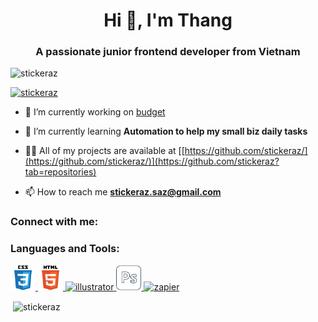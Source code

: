 <h1 align="center">Hi 👋, I'm Thang</h1>
<h3 align="center">A passionate junior frontend developer from Vietnam</h3>

<p align="left"> <img src="https://komarev.com/ghpvc/?username=stickeraz&label=Profile%20views&color=000000&style=flat" alt="stickeraz" /> </p>

<p align="left"> <a href="https://github.com/ryo-ma/github-profile-trophy"><img src="https://github-profile-trophy.vercel.app/?username=stickeraz" alt="stickeraz" /></a> </p>

- 🔭 I’m currently working on [budget](https://github.com/stickeraz/budget)

- 🌱 I’m currently learning **Automation to help my small biz daily tasks**

- 👨‍💻 All of my projects are available at [[https://github.com/stickeraz/](https://github.com/stickeraz/)](https://github.com/stickeraz?tab=repositories)

- 📫 How to reach me **stickeraz.saz@gmail.com**

<h3 align="left">Connect with me:</h3>
<p align="left">
</p>

<h3 align="left">Languages and Tools:</h3>
<p align="left"> <a href="https://www.w3schools.com/css/" target="_blank" rel="noreferrer"> <img src="https://raw.githubusercontent.com/devicons/devicon/master/icons/css3/css3-original-wordmark.svg" alt="css3" width="40" height="40"/> </a> <a href="https://www.w3.org/html/" target="_blank" rel="noreferrer"> <img src="https://raw.githubusercontent.com/devicons/devicon/master/icons/html5/html5-original-wordmark.svg" alt="html5" width="40" height="40"/> </a> <a href="https://www.adobe.com/in/products/illustrator.html" target="_blank" rel="noreferrer"> <img src="https://www.vectorlogo.zone/logos/adobe_illustrator/adobe_illustrator-icon.svg" alt="illustrator" width="40" height="40"/> </a> <a href="https://www.photoshop.com/en" target="_blank" rel="noreferrer"> <img src="https://raw.githubusercontent.com/devicons/devicon/master/icons/photoshop/photoshop-line.svg" alt="photoshop" width="40" height="40"/> </a> <a href="https://zapier.com" target="_blank" rel="noreferrer"> <img src="https://www.vectorlogo.zone/logos/zapier/zapier-icon.svg" alt="zapier" width="40" height="40"/> </a> </p>

<p>&nbsp;<img align="center" src="https://github-readme-stats.vercel.app/api?username=stickeraz&show_icons=true&locale=en" alt="stickeraz" /></p>

